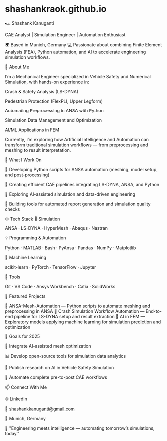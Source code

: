 # shashankraok.github.io
🏎️ Shashank Kanuganti

CAE Analyst | Simulation Engineer | Automation Enthusiast

🌍 Based in Munich, Germany
💻 Passionate about combining Finite Element Analysis (FEA), Python automation, and AI to accelerate engineering simulation workflows.

🚀 About Me

I’m a Mechanical Engineer specialized in Vehicle Safety and Numerical Simulation, with hands-on experience in:

Crash & Safety Analysis (LS-DYNA)

Pedestrian Protection (FlexPLI, Upper Legform)

Automating Preprocessing in ANSA with Python

Simulation Data Management and Optimization

AI/ML Applications in FEM

Currently, I’m exploring how Artificial Intelligence and Automation can transform traditional simulation workflows — from preprocessing and meshing to result interpretation.

🧠 What I Work On

🔹 Developing Python scripts for ANSA automation (meshing, model setup, and post-processing)

🔹 Creating efficient CAE pipelines integrating LS-DYNA, ANSA, and Python

🔹 Exploring AI-assisted simulation and data-driven engineering

🔹 Building tools for automated report generation and simulation quality checks

⚙️ Tech Stack
🧩 Simulation

ANSA · LS-DYNA · HyperMesh · Abaqus · Nastran

💡 Programming & Automation

Python · MATLAB · Bash · PyAnsa · Pandas · NumPy · Matplotlib

🤖 Machine Learning

scikit-learn · PyTorch · TensorFlow · Jupyter

🧰 Tools

Git · VS Code · Ansys Workbench · Catia · SolidWorks

📂 Featured Projects

🔹 ANSA-Mesh-Automation
 — Python scripts to automate meshing and preprocessing in ANSA
🔹 Crash Simulation Workflow Automation
 — End-to-end pipeline for LS-DYNA setup and result extraction
🔹 AI in FEM
 — Exploratory models applying machine learning for simulation prediction and optimization

🎯 Goals for 2025

🚗 Integrate AI-assisted mesh optimization

📊 Develop open-source tools for simulation data analytics

🧠 Publish research on AI in Vehicle Safety Simulation

🔄 Automate complete pre-to-post CAE workflows

📫 Connect With Me

🌐 LinkedIn

📧 shashankkanuganti@gmail.com

📍 Munich, Germany

💬 "Engineering meets intelligence — automating tomorrow’s simulations, today."

